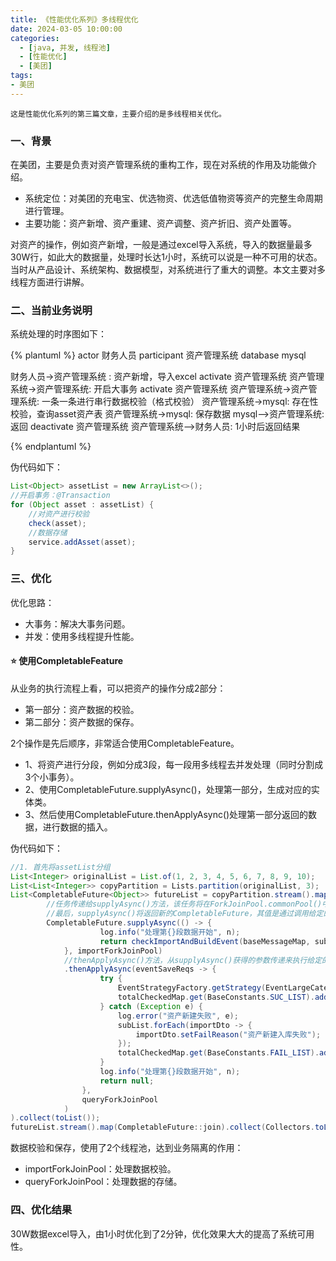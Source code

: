```yaml
---
title: 《性能优化系列》多线程优化
date: 2024-03-05 10:00:00
categories:
  - [java, 并发, 线程池]
  - [性能优化]
  - [美团]
tags:
- 美团
---
```


    这是性能优化系列的第三篇文章，主要介绍的是多线程相关优化。

### 一、背景
在美团，主要是负责对资产管理系统的重构工作，现在对系统的作用及功能做介绍。
- 系统定位：对美团的充电宝、优选物资、优选低值物资等资产的完整生命周期进行管理。
- 主要功能：资产新增、资产重建、资产调整、资产折旧、资产处置等。

对资产的操作，例如资产新增，一般是通过excel导入系统，导入的数据量最多30W行，如此大的数据量，处理时长达1小时，系统可以说是一种不可用的状态。当时从产品设计、系统架构、数据模型，对系统进行了重大的调整。本文主要对多线程方面进行讲解。

<!-- more -->

### 二、当前业务说明
系统处理的时序图如下：

{% plantuml %}
actor 财务人员
participant 资产管理系统
database mysql

财务人员->资产管理系统 : 资产新增，导入excel
activate 资产管理系统
资产管理系统->资产管理系统: 开启大事务
activate 资产管理系统
资产管理系统->资产管理系统: 一条一条进行串行数据校验（格式校验）
资产管理系统->mysql: 存在性校验，查询asset资产表
资产管理系统->mysql: 保存数据
mysql-->资产管理系统: 返回
deactivate 资产管理系统
资产管理系统-->财务人员: 1小时后返回结果

{% endplantuml %}

伪代码如下：
```java
List<Object> assetList = new ArrayList<>();
//开启事务：@Transaction
for (Object asset : assetList) {
    //对资产进行校验
    check(asset);
    //数据存储
    service.addAsset(asset);
}
```

### 三、优化
优化思路：
- 大事务：解决大事务问题。
- 并发：使用多线程提升性能。

#### ⭐️ 使用CompletableFeature
从业务的执行流程上看，可以把资产的操作分成2部分：
- 第一部分：资产数据的校验。
- 第二部分：资产数据的保存。

2个操作是先后顺序，非常适合使用CompletableFeature。
- 1、将资产进行分段，例如分成3段，每一段用多线程去并发处理（同时分割成3个小事务）。
- 2、使用CompletableFuture.supplyAsync()，处理第一部分，生成对应的实体类。
- 3、然后使用CompletableFuture.thenApplyAsync()处理第一部分返回的数据，进行数据的插入。

伪代码如下：
```java
//1. 首先将assetList分组
List<Integer> originalList = List.of(1, 2, 3, 4, 5, 6, 7, 8, 9, 10);
List<List<Integer>> copyPartition = Lists.partition(originalList, 3);
List<CompletableFuture<Object>> futureList = copyPartition.stream().map(subList ->
        //任务传递给supplyAsync()方法，该任务将在ForkJoinPool.commonPool()中异步完成运行
        //最后，supplyAsync()将返回新的CompletableFuture，其值是通过调用给定的Supplier所获得的值。
        CompletableFuture.supplyAsync(() -> {
                    log.info("处理第{}段数据开始", n);
                    return checkImportAndBuildEvent(baseMessageMap, subList, totalCheckedMap, mis);
            }, importForkJoinPool)
            //thenApplyAsync()方法，从supplyAsync()获得的参数传递来执行给定的函数
            .thenApplyAsync(eventSaveReqs -> {
                    try {
                        EventStrategyFactory.getStrategy(EventLargeCategoryEnum.IMPAIRMENT_ADD.getCode()).triggerEvent(eventSaveReqs);
                        totalCheckedMap.get(BaseConstants.SUC_LIST).addAll(subList);
                    } catch (Exception e) {
                        log.error("资产新建失败", e);
                        subList.forEach(importDto -> {
                            importDto.setFailReason("资产新建入库失败");
                        });
                        totalCheckedMap.get(BaseConstants.FAIL_LIST).addAll(subList);
                    }
                    log.info("处理第{}段数据开始", n);
                    return null;
                },
                queryForkJoinPool
            )
).collect(toList());
futureList.stream().map(CompletableFuture::join).collect(Collectors.toList());
```

数据校验和保存，使用了2个线程池，达到业务隔离的作用：
- importForkJoinPool：处理数据校验。
- queryForkJoinPool：处理数据的存储。

### 四、优化结果
30W数据excel导入，由1小时优化到了2分钟，优化效果大大的提高了系统可用性。
